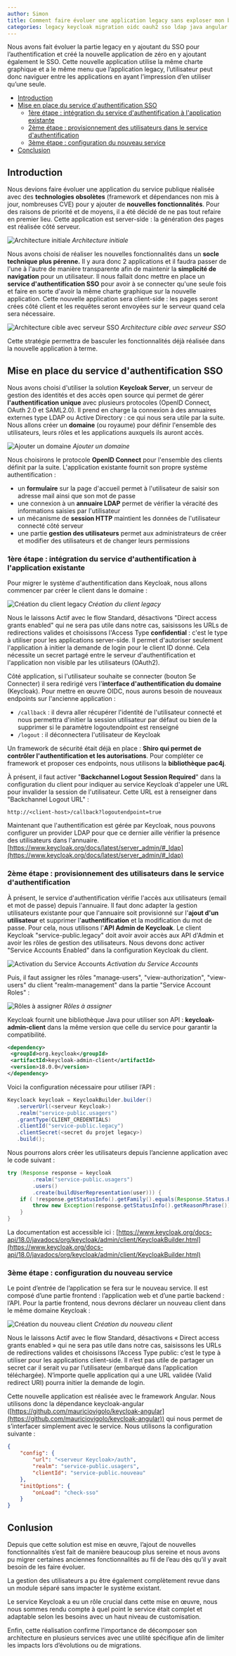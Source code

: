 ```yaml
---
author: Simon
title: Comment faire évoluer une application legacy sans exploser mon budget ?
categories: legacy keycloak migration oidc oauh2 sso ldap java angular authentification
---
```


Nous avons fait évoluer la partie legacy en y ajoutant du SSO pour l’authentification et créé la nouvelle application de zéro en y ajoutant également le SSO. Cette nouvelle application utilise la même charte graphique et a le même menu que l’application legacy, l’utilisateur peut donc naviguer entre les applications en ayant l’impression d’en utiliser qu’une seule.

- [Introduction](#introduction)
- [Mise en place du service d'authentification SSO](#mise-en-place-sso)
    - [1ère étape : intégration du service d'authentification à l'application existante](#integration-legacy)
    - [2ème étape : provisionnement des utilisateurs dans le service d'authentification](#provisionnement-utilisateurs)
    - [3ème étape : configuration du nouveau service](#configuration-nouveau-service)
- [Conclusion](#conclusion)

## Introduction <a class="anchor" name="introduction"></a>

Nous devions faire évoluer une application du service publique réalisée avec des **technologies  obsolètes** (framework et dépendances non mis à jour, nombreuses CVE) pour y ajouter de **nouvelles fonctionnalités**. Pour des raisons de priorité et de moyens, il a été décidé de ne pas tout refaire en premier lieu. Cette application est server-side : la génération des pages est réalisée côté serveur.

![Architecture initiale](/assets/images/migrer-application-legacy-avec-keycloak/architecture-V1.drawio.png)
*Architecture initiale*

Nous avons choisi de réaliser les nouvelles fonctionnalités dans un **socle technique plus pérenne.** Il y aura donc 2 applications et il faudra passer de l'une à l'autre de manière transparente afin de maintenir la **simplicité de navigation** pour un utilisateur. Il nous fallait donc mettre en place un **service d'authentification SSO** pour avoir à se connecter qu'une seule fois et faire en sorte d'avoir la même charte graphique sur la nouvelle application. Cette nouvelle application sera client-side : les pages seront crées côté client et les requêtes seront envoyées sur le serveur quand cela sera nécessaire.

![Architecture cible avec serveur SSO](/assets/images/migrer-application-legacy-avec-keycloak/architecture-V2.drawio.png)
*Architecture cible avec serveur SSO*

Cette stratégie permettra de basculer les fonctionnalités déjà réalisée dans la nouvelle application à terme.

## Mise en place du service d'authentification SSO <a class="anchor" name="mise-en-place-sso"></a>

Nous avons choisi d'utiliser la solution **Keycloak Server**, un serveur de gestion des identités et des accès open source qui permet de gérer **l'authentification unique** avec plusieurs protocoles (OpenID Connect, OAuth 2.0 et SAML2.0). Il prend en charge la connexion à des annuaires externes type LDAP ou Active Directory : ce qui nous sera utile par la suite. Nous allons créer un **domaine** (ou royaume) pour définir l'ensemble des utilisateurs, leurs rôles et les applications auxquels ils auront accès.

![Ajouter un domaine](/assets/images/migrer-application-legacy-avec-keycloak/domaine.png)
*Ajouter un domaine*

Nous choisirons le protocole **OpenID Connect** pour l'ensemble des clients définit par la suite. 
L'application existante fournit son propre système authentification : 
- un **formulaire** sur la page d'accueil permet à l'utilisateur de saisir son adresse mail ainsi que son mot de passe
- une connexion à un **annuaire LDAP** permet de vérifier la véracité des informations saisies par l'utilisateur
- un mécanisme de **session HTTP** maintient les données de l'utilisateur connecté côté serveur
- une partie **gestion des utilisateurs** permet aux administrateurs de créer et modifier des utilisateurs et de changer leurs permissions

### 1ère étape : intégration du service d'authentification à l'application existante <a class="anchor" name="integration-legacy"></a>

Pour migrer le système d'authentification dans Keycloak, nous allons commencer par créer le  client dans le domaine :

![Création du client legacy](/assets/images/migrer-application-legacy-avec-keycloak/create-legacy.png)
*Création du client legacy*

Nous le laissons Actif avec le flow Standard, désactivons "Direct access grants enabled" qui ne sera pas utile dans notre cas, saisissons les URLs de redirections valides et choisissons l'Access Type **confidential** :  c'est le type à utiliser pour les applications server-side. Il permet d'autoriser seulement l'application à initier la demande de login pour le client ID donné. Cela nécessite un secret partagé entre le serveur d'authentification et l'application non visible par les utilisateurs (OAuth2).

Côté application, si l'utilisateur souhaite se connecter (bouton Se Connecter) il sera redirigé vers l'**interface d'authentification du domaine** (Keycloak). Pour mettre en œuvre OIDC, nous aurons besoin de nouveaux endpoints sur l'ancienne application :
- `/callback` : il devra aller récupérer l'identité de l'utilisateur connecté et nous permettra d'initier la session utilisateur par défaut ou bien de la supprimer si le paramètre logoutendpoint est renseigné
- `/logout` : il déconnectera l'utilisateur de Keycloak

Un framework de sécurité était déjà en place : **Shiro qui permet de contrôler l'authentification et les autorisations**. Pour compléter ce framework et proposer ces endpoints, nous utilisons la **bibliothèque pac4j**.

À présent, il faut activer "**Backchannel Logout Session Required**" dans la configuration du client pour indiquer au service Keycloak d'appeler une URL pour invalider la session de l'utilisateur. Cette URL est à renseigner dans "Backchannel Logout URL" : 

```
http://<client-host>/callback?logoutendpoint=true
```

Maintenant que l'authentification est gérée par Keycloak, nous pouvons configurer un provider LDAP pour que ce dernier aille vérifier la présence des utilisateurs dans l'annuaire. [https://www.keycloak.org/docs/latest/server_admin/#_ldap](https://www.keycloak.org/docs/latest/server_admin/#_ldap)

### 2ème étape : provisionnement des utilisateurs dans le service d'authentification <a class="anchor" name="provisionnement-utilisateurs"></a>

À présent, le service d'authentification vérifie l'accès aux utilisateurs (email et mot de passe) depuis l'annuaire. Il faut donc adapter la gestion utilisateurs existante pour que l'annuaire soit provisionné sur l'**ajout d'un utilisateur** et supprimer l'**authentification** et la modification du mot de passe. Pour cela, nous utilisons l'**API Admin de Keycloak**.
Le client Keycloak "service-public.legacy" doit avoir avoir accès aux API d'Admin et avoir les rôles de gestion des utilisateurs. Nous devons donc activer "Service Accounts Enabled" dans la configuration Keycloak du client. 

![Activation du Service Accounts](/assets/images/migrer-application-legacy-avec-keycloak/service-account-enabled.png)
*Activation du Service Accounts*

Puis, il faut assigner les rôles "manage-users", "view-authorization", "view-users"  du client "realm-management" dans la partie "Service Account Roles" :

![Rôles à assigner](/assets/images/migrer-application-legacy-avec-keycloak/service-account-roles.png)
*Rôles à assigner*

Keycloak fournit une bibliothèque Java pour utiliser son API : **keycloak-admin-client** dans la même version que celle du service pour garantir la compatibilité.

```xml
<dependency>
 <groupId>org.keycloak</groupId>
 <artifactId>keycloak-admin-client</artifactId>
 <version>18.0.0</version>
</dependency>
```

Voici la configuration nécessaire pour utiliser l’API :

```java
Keycloack keycloak = KeycloakBuilder.builder()
   .serverUrl(<serveur Keycloak>)
   .realm("service-public.usagers")
   .grantType(CLIENT_CREDENTIALS)
   .clientId("service-public.legacy")
   .clientSecret(<secret du projet legacy>)
   .build();
```

Nous pourrons alors créer les utilisateurs depuis l’ancienne application avec le code suivant :

```java
try (Response response = keycloak
        .realm("service-public.usagers")
        .users()
        .create(buildUserRepresentation(user))) {
    if ( !response.getStatusInfo().getFamily().equals(Response.Status.Family.SUCCESSFUL)) {
        throw new Exception(response.getStatusInfo().getReasonPhrase());
    }
}
```

La documentation est accessible ici : 
[https://www.keycloak.org/docs-api/18.0/javadocs/org/keycloak/admin/client/KeycloakBuilder.html](https://www.keycloak.org/docs-api/18.0/javadocs/org/keycloak/admin/client/KeycloakBuilder.html)

### 3ème étape : configuration du nouveau service <a class="anchor" name="configuration-nouveau-service"></a>

Le point d’entrée de l’application se fera sur le nouveau service. Il est composé d’une partie frontend : l’application web et d’une partie backend : l’API. Pour la partie frontend, nous devrons déclarer un nouveau client dans le même domaine Keycloak :

![Création du nouveau client](/assets/images/migrer-application-legacy-avec-keycloak/create-nouveau.png)
*Création du nouveau client*

Nous le laissons Actif avec le flow Standard, désactivons « Direct access grants enabled » qui ne sera pas utile dans notre cas, saisissons les URLs de redirections valides et choisissons l’Access Type public: c’est le type à utiliser pour les applications client-side. Il n’est pas utile de partager un secret car il serait vu par l’utilisateur (embarqué dans l’application téléchargée). N’importe quelle application qui a une URL validée (Valid redirect URI) pourra initier la demande de login.

Cette nouvelle application est réalisée avec le framework Angular. Nous utilisons donc la dépendance keycloak-angular ([https://github.com/mauriciovigolo/keycloak-angular](https://github.com/mauriciovigolo/keycloak-angular)) qui nous permet de s’interfacer simplement avec le service. Nous utilisons la configuration suivante :

```json
{
    "config": {
        "url": "<serveur Keycloak>/auth",
        "realm": "service-public.usagers",
        "clientId": "service-public.nouveau"
    },
    "initOptions": {
        "onLoad": "check-sso"
    }
}
```

## Conlusion <a class="anchor" name="conclusion"></a>

Depuis que cette solution est mise en œuvre, l’ajout de nouvelles fonctionnalités s’est fait de manière beaucoup plus sereine et nous avons pu migrer certaines anciennes fonctionnalités au fil de l’eau dès qu’il y avait besoin de les faire évoluer.

La gestion des utilisateurs a pu être également complètement revue dans un module séparé sans impacter le système existant.

Le service Keycloak a eu un rôle crucial dans cette mise en œuvre, nous nous sommes rendu compte à quel point le service était complet et adaptable selon les besoins avec un haut niveau de customisation.

Enfin, cette réalisation confirme l’importance de décomposer son architecture en plusieurs services avec une utilité spécifique afin de limiter les impacts lors d’évolutions ou de migrations.